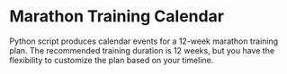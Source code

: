 # Marathon Training Calendar

Python script produces calendar events for a 12-week marathon training plan. The recommended training duration is 12 weeks, but you have the flexibility to customize the plan based on your timeline.
